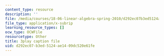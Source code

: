 ```yaml
---
content_type: resource
description: ''
file: /media/courses/18-06-linear-algebra-spring-2010/d292ec07b3ed5124ae1409dc520e61fe_J7DzL2_Na80.vtt
file_type: application/x-subrip
learning_resource_types: []
ocw_type: OCWFile
resourcetype: Other
title: 3play caption file
uid: d292ec07-b3ed-5124-ae14-09dc520e61fe
---
```

